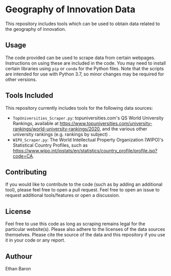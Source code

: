 # Geography of Innovation Data

This repository includes tools which can be used to obtain data related to the geography of innovation.

## Usage

The code provided can be used to scrape data from certain webpages.
Instructions on using these are included in the code.
You may need to install certain libraries using `pip` or `conda` for the Python files.
Note that the scripts are intended for use with Python 3.7, so minor changes may be required for other versions.

## Tools Included

This repository currently includes tools for the following data sources:

- `TopUniversities_Scraper.py`: topuniversities.com's QS World University Rankings, available at https://www.topuniversities.com/university-rankings/world-university-rankings/2020, and the various other university rankings (e.g. rankings by subject)  .
- `WIPO_Scraper.py`: The World Intellectual Property Organization (WIPO)'s Statistical Country Profiles, such as https://www.wipo.int/ipstats/en/statistics/country_profile/profile.jsp?code=CA.  

## Contributing

If you would like to contribute to the code (such as by adding an additional tool), please feel free to open a pull request. Feel free to open an issue to request additional tools/features or open a discussion.

## License

Feel free to use this code as long as scraping remains legal for the particular website(s).
Please also adhere to the licenses of the data sources themselves.
Please cite the source of the data and this repository if you use it in your code or any report.

## Authour

Ethan Baron
